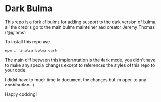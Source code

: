 
# Dark Bulma

This repo is a fork of bulma for adding support to the dark version of bulma, all the credits go to the main bulma mainteiner and creator Jeremy Thomas (@jgthms)

To install this repo use 

```bash
npm i finalsa-bulma-dark
```

The main diff between this implemntation is the dark mode, you didn't have to make any special changes except to references the styles of this repo to your code. 

I didnt have to much time to document the changes but im open to any contribution. :)

Happy codding!

